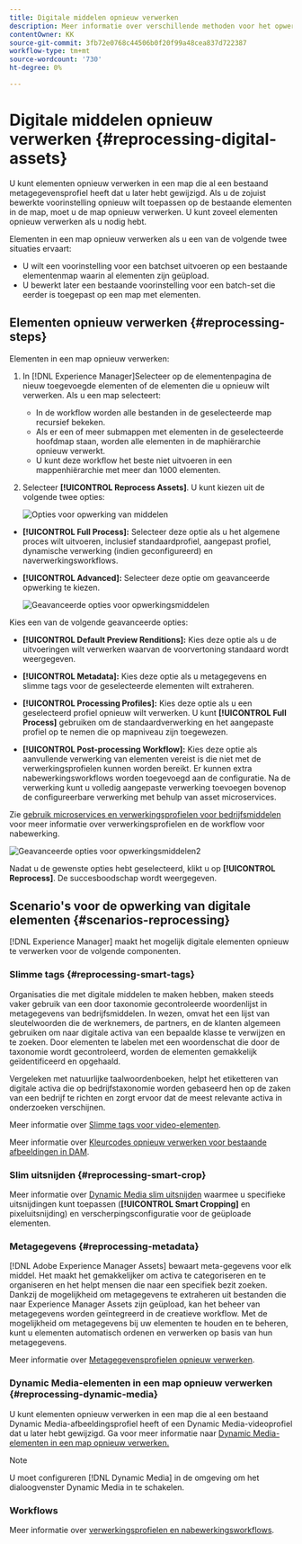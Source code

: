 ```yaml
---
title: Digitale middelen opnieuw verwerken
description: Meer informatie over verschillende methoden voor het opwerken van digitale elementen
contentOwner: KK
source-git-commit: 3fb72e0768c44506b0f20f99a48cea837d722387
workflow-type: tm+mt
source-wordcount: '730'
ht-degree: 0%

---
```


# Digitale middelen opnieuw verwerken {#reprocessing-digital-assets}

U kunt elementen opnieuw verwerken in een map die al een bestaand metagegevensprofiel heeft dat u later hebt gewijzigd. Als u de zojuist bewerkte voorinstelling opnieuw wilt toepassen op de bestaande elementen in de map, moet u de map opnieuw verwerken. U kunt zoveel elementen opnieuw verwerken als u nodig hebt.

Elementen in een map opnieuw verwerken als u een van de volgende twee situaties ervaart:

* U wilt een voorinstelling voor een batchset uitvoeren op een bestaande elementenmap waarin al elementen zijn geüpload.
* U bewerkt later een bestaande voorinstelling voor een batch-set die eerder is toegepast op een map met elementen.

## Elementen opnieuw verwerken {#reprocessing-steps}

Elementen in een map opnieuw verwerken:

1. In [!DNL Experience Manager]Selecteer op de elementenpagina de nieuw toegevoegde elementen of de elementen die u opnieuw wilt verwerken.
Als u een map selecteert:

   * In de workflow worden alle bestanden in de geselecteerde map recursief bekeken.
   * Als er een of meer submappen met elementen in de geselecteerde hoofdmap staan, worden alle elementen in de maphiërarchie opnieuw verwerkt.
   * U kunt deze workflow het beste niet uitvoeren in een mappenhiërarchie met meer dan 1000 elementen.

1. Selecteer **[!UICONTROL Reprocess Assets]**. U kunt kiezen uit de volgende twee opties:

   ![Opties voor opwerking van middelen](assets/reprocessing-assets-options.png)

* **[!UICONTROL Full Process]:** Selecteer deze optie als u het algemene proces wilt uitvoeren, inclusief standaardprofiel, aangepast profiel, dynamische verwerking (indien geconfigureerd) en naverwerkingsworkflows.
* **[!UICONTROL Advanced]:** Selecteer deze optie om geavanceerde opwerking te kiezen.

  ![Geavanceerde opties voor opwerkingsmiddelen](assets/reprocessing-assets-options-advanced.png)

Kies een van de volgende geavanceerde opties:

* **[!UICONTROL Default Preview Renditions]:** Kies deze optie als u de uitvoeringen wilt verwerken waarvan de voorvertoning standaard wordt weergegeven.

* **[!UICONTROL Metadata]:** Kies deze optie als u metagegevens en slimme tags voor de geselecteerde elementen wilt extraheren.

* **[!UICONTROL Processing Profiles]:** Kies deze optie als u een geselecteerd profiel opnieuw wilt verwerken. U kunt **[!UICONTROL Full Process]** gebruiken om de standaardverwerking en het aangepaste profiel op te nemen die op mapniveau zijn toegewezen.
  <!--When assets are uploaded to a folder, [!DNL Experience Manager] checks the containing folder's properties for a processing profile. If none is applied, a parent folder in the hierarchy is checked for a processing profile to apply.-->

* **[!UICONTROL Post-processing Workflow]:** Kies deze optie als aanvullende verwerking van elementen vereist is die niet met de verwerkingsprofielen kunnen worden bereikt. Er kunnen extra nabewerkingsworkflows worden toegevoegd aan de configuratie. Na de verwerking kunt u volledig aangepaste verwerking toevoegen bovenop de configureerbare verwerking met behulp van asset microservices.

Zie [gebruik microservices en verwerkingsprofielen voor bedrijfsmiddelen](https://experienceleague.adobe.com/docs/experience-manager-cloud-service/content/assets/manage/asset-microservices-configure-and-use.html?lang=en) voor meer informatie over verwerkingsprofielen en de workflow voor nabewerking.

![Geavanceerde opties voor opwerkingsmiddelen2](assets/reprocessing-assets-options-advanced-2.png)

Nadat u de gewenste opties hebt geselecteerd, klikt u op **[!UICONTROL Reprocess]**. De succesboodschap wordt weergegeven.

## Scenario&#39;s voor de opwerking van digitale elementen {#scenarios-reprocessing}

[!DNL Experience Manager] maakt het mogelijk digitale elementen opnieuw te verwerken voor de volgende componenten.

### Slimme tags {#reprocessing-smart-tags}

Organisaties die met digitale middelen te maken hebben, maken steeds vaker gebruik van een door taxonomie gecontroleerde woordenlijst in metagegevens van bedrijfsmiddelen. In wezen, omvat het een lijst van sleutelwoorden die de werknemers, de partners, en de klanten algemeen gebruiken om naar digitale activa van een bepaalde klasse te verwijzen en te zoeken. Door elementen te labelen met een woordenschat die door de taxonomie wordt gecontroleerd, worden de elementen gemakkelijk geïdentificeerd en opgehaald.

Vergeleken met natuurlijke taalwoordenboeken, helpt het etiketteren van digitale activa die op bedrijfstaxonomie worden gebaseerd hen op de zaken van een bedrijf te richten en zorgt ervoor dat de meest relevante activa in onderzoeken verschijnen.

Meer informatie over [Slimme tags voor video-elementen](https://experienceleague.adobe.com/docs/experience-manager-cloud-service/content/assets/manage/smart-tags-video-assets.html?lang=en).

Meer informatie over [Kleurcodes opnieuw verwerken voor bestaande afbeeldingen in DAM](https://experienceleague.adobe.com/docs/experience-manager-cloud-service/content/assets/manage/color-tag-images.html?lang=en#color-tags-existing-images).

### Slim uitsnijden {#reprocessing-smart-crop}

Meer informatie over [Dynamic Media slim uitsnijden](https://experienceleague.adobe.com/docs/experience-manager-cloud-service/content/assets/dynamicmedia/image-profiles.html?lang=en) waarmee u specifieke uitsnijdingen kunt toepassen (**[!UICONTROL Smart Cropping]** en pixeluitsnijding) en verscherpingsconfiguratie voor de geüploade elementen.

### Metagegevens {#reprocessing-metadata}

[!DNL Adobe Experience Manager Assets] bewaart meta-gegevens voor elk middel. Het maakt het gemakkelijker om activa te categoriseren en te organiseren en het helpt mensen die naar een specifiek bezit zoeken. Dankzij de mogelijkheid om metagegevens te extraheren uit bestanden die naar Experience Manager Assets zijn geüpload, kan het beheer van metagegevens worden geïntegreerd in de creatieve workflow. Met de mogelijkheid om metagegevens bij uw elementen te houden en te beheren, kunt u elementen automatisch ordenen en verwerken op basis van hun metagegevens.

Meer informatie over [Metagegevensprofielen opnieuw verwerken](https://experienceleague.adobe.com/docs/experience-manager-cloud-service/content/assets/manage/metadata-profiles.html?lang=en).

### Dynamic Media-elementen in een map opnieuw verwerken {#reprocessing-dynamic-media}

U kunt elementen opnieuw verwerken in een map die al een bestaand Dynamic Media-afbeeldingsprofiel heeft of een Dynamic Media-videoprofiel dat u later hebt gewijzigd. Ga voor meer informatie naar [Dynamic Media-elementen in een map opnieuw verwerken.](https://experienceleague.adobe.com/docs/experience-manager-cloud-service/content/assets/admin/about-image-video-profiles.html?lang=en)

>[!NOTE]
>
>U moet configureren [!DNL Dynamic Media] in de omgeving om het dialoogvenster Dynamic Media in te schakelen.
>

### Workflows

Meer informatie over [verwerkingsprofielen en nabewerkingsworkflows](https://experienceleague.adobe.com/docs/experience-manager-cloud-service/content/assets/manage/asset-microservices-configure-and-use.html?lang=en).

